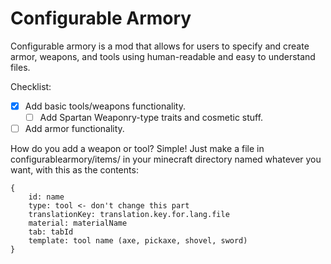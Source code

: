 # Configurable Armory  
Configurable armory is a mod that allows for users to specify and create armor, weapons, and tools
using human-readable and easy to understand files. 

Checklist:  
- [X] Add basic tools/weapons functionality.  
    - [ ] Add Spartan Weaponry-type traits and cosmetic stuff.  
- [ ] Add armor functionality.

How do you add a weapon or tool? Simple! Just make a file in configurablearmory/items/
in your minecraft directory named whatever you want, with this as the contents:

```
{  
    id: name  
    type: tool <- don't change this part
    translationKey: translation.key.for.lang.file  
    material: materialName  
    tab: tabId  
    template: tool name (axe, pickaxe, shovel, sword)  
}  
```
